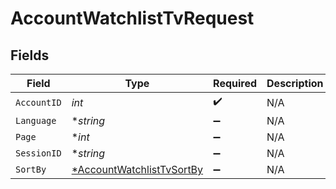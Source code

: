 # AccountWatchlistTvRequest


## Fields

| Field                                                                            | Type                                                                             | Required                                                                         | Description                                                                      |
| -------------------------------------------------------------------------------- | -------------------------------------------------------------------------------- | -------------------------------------------------------------------------------- | -------------------------------------------------------------------------------- |
| `AccountID`                                                                      | *int*                                                                            | :heavy_check_mark:                                                               | N/A                                                                              |
| `Language`                                                                       | **string*                                                                        | :heavy_minus_sign:                                                               | N/A                                                                              |
| `Page`                                                                           | **int*                                                                           | :heavy_minus_sign:                                                               | N/A                                                                              |
| `SessionID`                                                                      | **string*                                                                        | :heavy_minus_sign:                                                               | N/A                                                                              |
| `SortBy`                                                                         | [*AccountWatchlistTvSortBy](../../models/operations/accountwatchlisttvsortby.md) | :heavy_minus_sign:                                                               | N/A                                                                              |